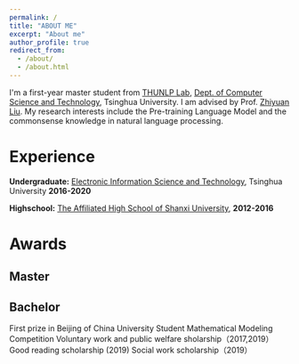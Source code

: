 ```yaml
---
permalink: /
title: "ABOUT ME"
excerpt: "About me"
author_profile: true
redirect_from: 
  - /about/
  - /about.html
---
```


I'm a first-year master student from [THUNLP Lab](https://nlp.csai.tsinghua.edu.cn/), [Dept. of Computer Science and Technology](http://www.cs.tsinghua.edu.cn/), Tsinghua University. I am advised by Prof. [Zhiyuan Liu](https://nlp.csai.tsinghua.edu.cn/~lzy/). My research interests include the Pre-training Language Model and the commonsense knowledge in natural language processing.

Experience
======
**Undergraduate:**  [Electronic Information Science and Technology](http://www.ee.tsinghua.edu.cn/), Tsinghua University        **2016-2020**

**Highschool:** [The Affiliated High School of Shanxi University](http://www.sxdxfz.cn/),   **2012-2016**


Awards
======
Master
------

Bachelor
------
First prize in Beijing of China University Student Mathematical Modeling Competition 
Voluntary work and public welfare sholarship（2017,2019）
Good reading scholarship (2019)
Social work scholarship（2019）


